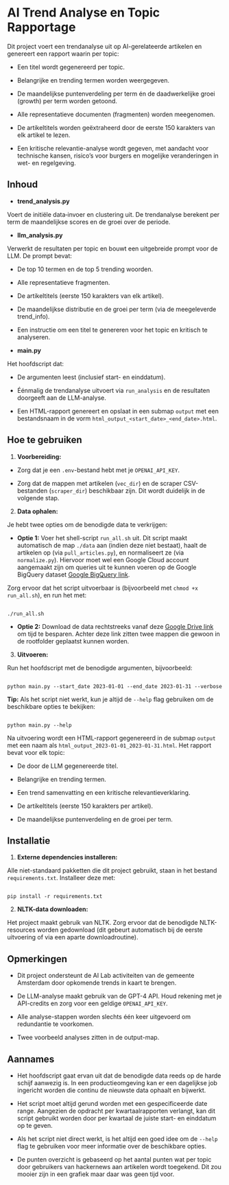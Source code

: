 
# AI Trend Analyse en Topic Rapportage

  

Dit project voert een trendanalyse uit op AI-gerelateerde artikelen en genereert een rapport waarin per topic:

  

- Een titel wordt gegenereerd per topic.

- Belangrijke en trending termen worden weergegeven.

- De maandelijkse puntenverdeling per term én de daadwerkelijke groei (growth) per term worden getoond.

- Alle representatieve documenten (fragmenten) worden meegenomen.

- De artikeltitels worden geëxtraheerd door de eerste 150 karakters van elk artikel te lezen.

- Een kritische relevantie-analyse wordt gegeven, met aandacht voor technische kansen, risico’s voor burgers en mogelijke veranderingen in wet- en regelgeving.

  

## Inhoud

  

-  **trend_analysis.py**

Voert de initiële data‑invoer en clustering uit. De trendanalyse berekent per term de maandelijkse scores en de groei over de periode.

  

-  **llm_analysis.py**

Verwerkt de resultaten per topic en bouwt een uitgebreide prompt voor de LLM. De prompt bevat:

- De top 10 termen en de top 5 trending woorden.

- Alle representatieve fragmenten.

- De artikeltitels (eerste 150 karakters van elk artikel).

- De maandelijkse distributie en de groei per term (via de meegeleverde trend_info).

- Een instructie om een titel te genereren voor het topic en kritisch te analyseren.

  

-  **main.py**

Het hoofdscript dat:

- De argumenten leest (inclusief start- en einddatum).

- Éénmalig de trendanalyse uitvoert via `run_analysis` en de resultaten doorgeeft aan de LLM-analyse.

- Een HTML-rapport genereert en opslaat in een submap `output` met een bestandsnaam in de vorm `html_output_<start_date>_<end_date>.html`.

  

## Hoe te gebruiken

  

1.  **Voorbereiding:**

- Zorg dat je een `.env`-bestand hebt met je `OPENAI_API_KEY`.

- Zorg dat de mappen met artikelen (`vec_dir`) en de scraper CSV-bestanden (`scraper_dir`) beschikbaar zijn. Dit wordt duidelijk in de volgende stap.

  

2.  **Data ophalen:**

Je hebt twee opties om de benodigde data te verkrijgen:

-  **Optie 1:** Voer het shell-script `run_all.sh` uit. Dit script maakt automatisch de map `./data` aan (indien deze niet bestaat), haalt de artikelen op (via `pull_articles.py`), en normaliseert ze (via `normalize.py`). Hiervoor moet wel een Google Cloud account aangemaakt zijn om queries uit te kunnen voeren op de Google BigQuery dataset [Google BigQuery link](https://cloud.google.com/bigquery/public-data).

Zorg ervoor dat het script uitvoerbaar is (bijvoorbeeld met `chmod +x run_all.sh`), en run het met:

```

./run_all.sh

```

-  **Optie 2:** Download de data rechtstreeks vanaf deze [Google Drive link](https://drive.google.com/drive/folders/15yV3BI1rbiSRpj8W2CiTickdhF6WmmUy?usp=sharing) om tijd te besparen. Achter deze link zitten twee mappen die gewoon in de rootfolder geplaatst kunnen worden.

  

3.  **Uitvoeren:**

Run het hoofdscript met de benodigde argumenten, bijvoorbeeld:

```

python main.py --start_date 2023-01-01 --end_date 2023-01-31 --verbose

```

**Tip:** Als het script niet werkt, kun je altijd de `--help` flag gebruiken om de beschikbare opties te bekijken:

```

python main.py --help

```

  

Na uitvoering wordt een HTML-rapport gegenereerd in de submap `output` met een naam als `html_output_2023-01-01_2023-01-31.html`. Het rapport bevat voor elk topic:

  

- De door de LLM gegenereerde titel.

- Belangrijke en trending termen.

- Een trend samenvatting en een kritische relevantieverklaring.

- De artikeltitels (eerste 150 karakters per artikel).

- De maandelijkse puntenverdeling en de groei per term.

  

## Installatie

  

1.  **Externe dependencies installeren:**

Alle niet-standaard pakketten die dit project gebruikt, staan in het bestand `requirements.txt`. Installeer deze met:

```

pip install -r requirements.txt

```

  

2.  **NLTK-data downloaden:**

Het project maakt gebruik van NLTK. Zorg ervoor dat de benodigde NLTK-resources worden gedownload (dit gebeurt automatisch bij de eerste uitvoering of via een aparte downloadroutine).

  

## Opmerkingen

  

- Dit project ondersteunt de AI Lab activiteiten van de gemeente Amsterdam door opkomende trends in kaart te brengen.

- De LLM-analyse maakt gebruik van de GPT-4 API. Houd rekening met je API-credits en zorg voor een geldige `OPENAI_API_KEY`.

- Alle analyse-stappen worden slechts één keer uitgevoerd om redundantie te voorkomen.

- Twee voorbeeld analyses zitten in de output-map.

  

## Aannames

  

- Het hoofdscript gaat ervan uit dat de benodigde data reeds op de harde schijf aanwezig is. In een productieomgeving kan er een dagelijkse job ingericht worden die continu de nieuwste data ophaalt en bijwerkt.

- Het script moet altijd gerund worden met een gespecificeerde date range. Aangezien de opdracht per kwartaalrapporten verlangt, kan dit script gebruikt worden door per kwartaal de juiste start- en einddatum op te geven.

- Als het script niet direct werkt, is het altijd een goed idee om de `--help` flag te gebruiken voor meer informatie over de beschikbare opties.
- De punten overzicht is gebaseerd op het aantal punten wat per topic door gebruikers van hackernews aan artikelen wordt toegekend. Dit zou mooier zijn in een grafiek maar daar was geen tijd voor.